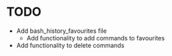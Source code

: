# TODO

* Add bash_history_favourites file
    * Add functionality to add commands to favourites
* Add functionality to delete commands
